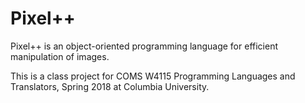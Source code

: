# Pixel++

Pixel++ is an object-oriented programming language for efficient manipulation of images.

This is a class project for COMS W4115 Programming Languages and Translators, Spring 2018 at Columbia University.